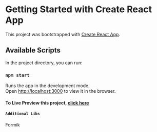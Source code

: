 # Getting Started with Create React App

This project was bootstrapped with [Create React App](https://github.com/facebook/create-react-app).

## Available Scripts

In the project directory, you can run:

### `npm start`

Runs the app in the development mode.\
Open [http://localhost:3000](http://localhost:3000) to view it in the browser.


#### To Live Preview this project, [click here](https://optimistic-borg-a652bd.netlify.app/)

#### `Additional Libs`
Formik
